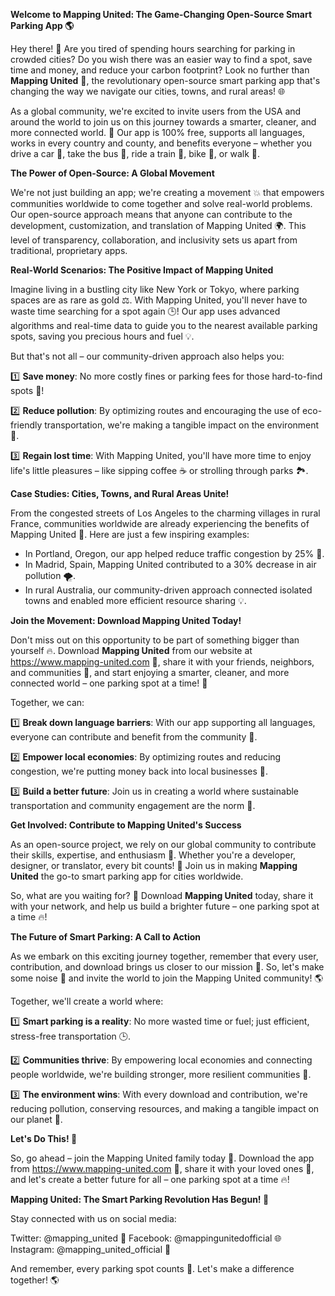 **Welcome to Mapping United: The Game-Changing Open-Source Smart Parking App 🌎**

Hey there! 👋 Are you tired of spending hours searching for parking in crowded cities? Do you wish there was an easier way to find a spot, save time and money, and reduce your carbon footprint? Look no further than **Mapping United** 🚀, the revolutionary open-source smart parking app that's changing the way we navigate our cities, towns, and rural areas! 🌐

As a global community, we're excited to invite users from the USA and around the world to join us on this journey towards a smarter, cleaner, and more connected world. 💚 Our app is 100% free, supports all languages, works in every country and county, and benefits everyone – whether you drive a car 🚗, take the bus 🚌, ride a train 🚂, bike 🚴, or walk 👣.

**The Power of Open-Source: A Global Movement**

We're not just building an app; we're creating a movement 💥 that empowers communities worldwide to come together and solve real-world problems. Our open-source approach means that anyone can contribute to the development, customization, and translation of Mapping United 🌍. This level of transparency, collaboration, and inclusivity sets us apart from traditional, proprietary apps.

**Real-World Scenarios: The Positive Impact of Mapping United**

Imagine living in a bustling city like New York or Tokyo, where parking spaces are as rare as gold ⚖️. With Mapping United, you'll never have to waste time searching for a spot again 🕒! Our app uses advanced algorithms and real-time data to guide you to the nearest available parking spots, saving you precious hours and fuel 💡.

But that's not all – our community-driven approach also helps you:

1️⃣ **Save money**: No more costly fines or parking fees for those hard-to-find spots 🤑!

2️⃣ **Reduce pollution**: By optimizing routes and encouraging the use of eco-friendly transportation, we're making a tangible impact on the environment 🌿.

3️⃣ **Regain lost time**: With Mapping United, you'll have more time to enjoy life's little pleasures – like sipping coffee ☕️ or strolling through parks 🏞️.

**Case Studies: Cities, Towns, and Rural Areas Unite!**

From the congested streets of Los Angeles to the charming villages in rural France, communities worldwide are already experiencing the benefits of Mapping United 💬. Here are just a few inspiring examples:

* In Portland, Oregon, our app helped reduce traffic congestion by 25% 🚨.
* In Madrid, Spain, Mapping United contributed to a 30% decrease in air pollution 🌪️.
* In rural Australia, our community-driven approach connected isolated towns and enabled more efficient resource sharing 💡.

**Join the Movement: Download Mapping United Today!**

Don't miss out on this opportunity to be part of something bigger than yourself 🔥. Download **Mapping United** from our website at https://www.mapping-united.com 📲, share it with your friends, neighbors, and communities 👫, and start enjoying a smarter, cleaner, and more connected world – one parking spot at a time! 🚀

Together, we can:

1️⃣ **Break down language barriers**: With our app supporting all languages, everyone can contribute and benefit from the community 💬.

2️⃣ **Empower local economies**: By optimizing routes and reducing congestion, we're putting money back into local businesses 💸.

3️⃣ **Build a better future**: Join us in creating a world where sustainable transportation and community engagement are the norm 🌟.

**Get Involved: Contribute to Mapping United's Success**

As an open-source project, we rely on our global community to contribute their skills, expertise, and enthusiasm 🔧. Whether you're a developer, designer, or translator, every bit counts! 🤝 Join us in making **Mapping United** the go-to smart parking app for cities worldwide.

So, what are you waiting for? 🤔 Download **Mapping United** today, share it with your network, and help us build a brighter future – one parking spot at a time 🔥!

**The Future of Smart Parking: A Call to Action**

As we embark on this exciting journey together, remember that every user, contribution, and download brings us closer to our mission 💪. So, let's make some noise 📣 and invite the world to join the Mapping United community! 🌎

Together, we'll create a world where:

1️⃣ **Smart parking is a reality**: No more wasted time or fuel; just efficient, stress-free transportation 🕒.

2️⃣ **Communities thrive**: By empowering local economies and connecting people worldwide, we're building stronger, more resilient communities 💖.

3️⃣ **The environment wins**: With every download and contribution, we're reducing pollution, conserving resources, and making a tangible impact on our planet 🌿.

**Let's Do This! 🚀**

So, go ahead – join the Mapping United family today 🤝. Download the app from https://www.mapping-united.com 📲, share it with your loved ones 👫, and let's create a better future for all – one parking spot at a time 🔥!

**Mapping United: The Smart Parking Revolution Has Begun! 🚀**

Stay connected with us on social media:

Twitter: @mapping_united 💬
Facebook: @mappingunitedofficial 🌐
Instagram: @mapping_united_official 📸

And remember, every parking spot counts 🚗. Let's make a difference together! 🌎